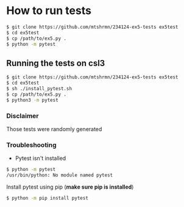 # How to run tests

```sh
$ git clone https://github.com/mtshrmn/234124-ex5-tests ex5test
$ cd ex5test
$ cp /path/to/ex5.py .
$ python -m pytest
```

## Running the tests on csl3

```sh
$ git clone https://github.com/mtshrmn/234124-ex5-tests ex5test
$ cd ex5test
$ sh ./install_pytest.sh
$ cp /path/to/ex5.py .
$ python3 -m pytest
```
### Disclaimer
Those tests were randomly generated


### Troubleshooting

- Pytest isn't installed
```sh
$ python -m pytest
/usr/bin/python: No module named pytest

```
Install pytest using pip (**make sure pip is installed**)
```sh
$ python -m pip install pytest
```
